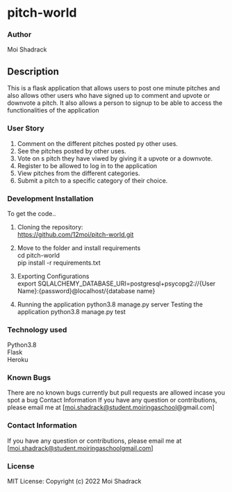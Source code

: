 # pitch-world
### Author
Moi Shadrack

## Description
This is a flask application that allows users to post one minute pitches and also allows other users who have signed up to comment and upvote or downvote a pitch. It also allows a person to signup to be able to access the functionalities of the application



### User Story
1. Comment on the different pitches posted py other uses.<br>
2. See the pitches posted by other uses.<br>
3. Vote on s pitch they have viwed by giving it a upvote or a downvote.<br>
4. Register to be allowed to log in to the application<br>
5. View pitches from the different categories.<br>
6. Submit a pitch to a specific category of their choice.




### Development Installation
To get the code.. <br>

1. Cloning the repository:<br>
https://github.com/12moi/pitch-world.git<br>

2. Move to the folder and install requirements <br>
cd  pitch-world<br>
pip install -r requirements.txt <br>

3. Exporting Configurations <br>
export SQLALCHEMY_DATABASE_URI=postgresql+psycopg2://{User Name}:{password}@localhost/{database name}

4. Running the application
python3.8 manage.py server
Testing the application
python3.8 manage.py test


### Technology used
Python3.8<br>
Flask<br>
Heroku

### Known Bugs
There are no known bugs currently but pull requests are allowed incase you spot a bug
Contact Information
If you have any question or contributions, please email me at [moi.shadrack@student.moiringaschool@gmail.com]


### Contact Information
If you have any question or contributions, please email me at [moi.shadrack@student.moiringaschoolgmail.com]


 ### License
MIT License:
Copyright (c) 2022 Moi Shadrack